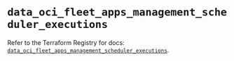 # `data_oci_fleet_apps_management_scheduler_executions`

Refer to the Terraform Registry for docs: [`data_oci_fleet_apps_management_scheduler_executions`](https://registry.terraform.io/providers/oracle/oci/7.19.0/docs/data-sources/fleet_apps_management_scheduler_executions).
